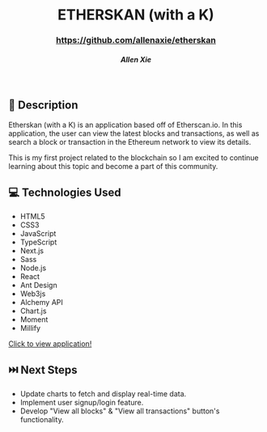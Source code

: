 # <h1 align="center"> ETHERSKAN (with a K) </h1>
 #### <h3 align="center">https://github.com/allenaxie/etherskan</h3>
 <h5 align="center">Allen Xie</h5>

<br>

## 📝 Description

Etherskan (with a K) is an application based off of Etherscan.io. In this application, the user can view the latest blocks and transactions, as well as search a block or transaction in the Ethereum network to view its details.

This is my first project related to the blockchain so I am excited to continue learning about this topic and become a part of this community. 


## 💻 Technologies Used 

- HTML5
- CSS3
- JavaScript
- TypeScript
- Next.js
- Sass
- Node.js
- React
- Ant Design
- Web3js
- Alchemy API
- Chart.js
- Moment
- Millify


<a href="https://etherskan.netlify.app/" target="_blank"> Click to view application! </a>

## ⏭️ Next Steps

- Update charts to fetch and display real-time data.
- Implement user signup/login feature.
- Develop "View all blocks" & "View all transactions" button's functionality.